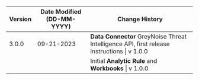 | **Version** | **Date Modified (DD-MM-YYYY)** | **Change History**                          |
|-------------|--------------------------------|---------------------------------------------|
| 3.0.0       | 09-21-2023                   | **Data Connector** GreyNoise Threat Intelligence API, first release instructions \| v 1.0.0
|             |                                | Initial **Analytic Rule** and **Workbooks** \| v 1.0.0|
